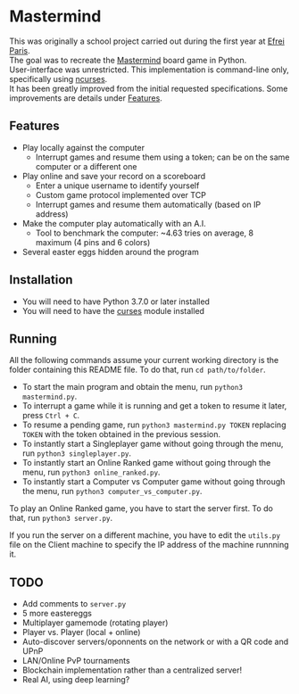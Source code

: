 # Mastermind

This was originally a school project carried out during the first year at [Efrei Paris](https://www.efrei.fr).\
The goal was to recreate the [Mastermind](https://en.wikipedia.org/wiki/Mastermind_(board_game)) board game in Python.\
User-interface was unrestricted. This implementation is command-line only, specifically using [ncurses](https://invisible-island.net/ncurses/).\
It has been greatly improved from the initial requested specifications. Some improvements are details under [Features](#features).

## Features

- Play locally against the computer
  - Interrupt games and resume them using a token; can be on the same computer or a different one
- Play online and save your record on a scoreboard
  - Enter a unique username to identify yourself
  - Custom game protocol implemented over TCP
  - Interrupt games and resume them automatically (based on IP address)
- Make the computer play automatically with an A.I.
  - Tool to benchmark the computer: ~4.63 tries on average, 8 maximum (4 pins and 6 colors)
- Several easter eggs hidden around the program

## Installation

- You will need to have Python 3.7.0 or later installed
- You will need to have the [curses](https://docs.python.org/3/library/curses.html) module installed

## Running

All the following commands assume your current working directory is the folder containing this README file.
To do that, run `cd path/to/folder`.

- To start the main program and obtain the menu, run `python3 mastermind.py`.
- To interrupt a game while it is running and get a token to resume it later, press `Ctrl + C`.
- To resume a pending game, run `python3 mastermind.py TOKEN` replacing `TOKEN` with the token obtained in the previous session.
- To instantly start a Singleplayer game without going through the menu, run `python3 singleplayer.py`.
- To instantly start an Online Ranked game without going through the menu, run `python3 online_ranked.py`.
- To instantly start a Computer vs Computer game without going through the menu, run `python3 computer_vs_computer.py`.

To play an Online Ranked game, you have to start the server first.
To do that, run `python3 server.py`.

If you run the server on a different machine, you have to edit the `utils.py` file on the Client machine to specify the IP address of the machine runnning it.

## TODO

- Add comments to `server.py`
- 5 more eastereggs
- Multiplayer gamemode (rotating player)
- Player vs. Player (local + online)
- Auto-discover servers/oponnents on the network or with a QR code and UPnP
- LAN/Online PvP tournaments
- Blockchain implementation rather than a centralized server!
- Real AI, using deep learning?
